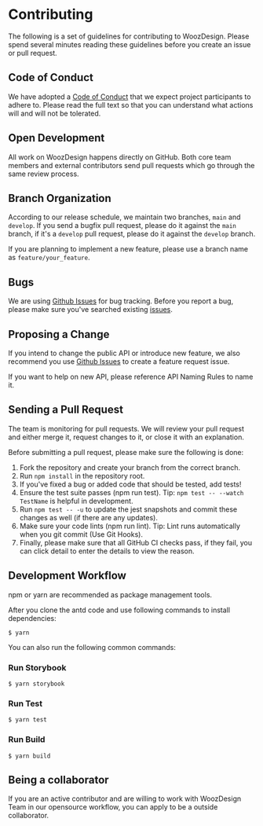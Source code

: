 # Contributing

The following is a set of guidelines for contributing to WoozDesign. Please spend several minutes reading these guidelines before you create an issue or pull request.

## Code of Conduct

We have adopted a [Code of Conduct](./COC.md) that we expect project participants to adhere to. Please read the full text so that you can understand what actions will and will not be tolerated.

## Open Development

All work on WoozDesign happens directly on GitHub. Both core team members and external contributors send pull requests which go through the same review process.

## Branch Organization

According to our release schedule, we maintain two branches, `main` and `develop`. If you send a bugfix pull request, please do it against the `main` branch, if it's a `develop` pull request, please do it against the `develop` branch.

If you are planning to implement a new feature, please use a branch name as `feature/your_feature`.

## Bugs

We are using [Github Issues](https://github.com/woozlabs/woozdesign-ui/issues) for bug tracking.
Before you report a bug, please make sure you've searched existing [issues](https://github.com/woozlabs/woozdesign-ui/issues).

## Proposing a Change

If you intend to change the public API or introduce new feature, we also recommend you use [Github Issues](https://github.com/woozlabs/woozdesign-ui/issues) to create a feature request issue.

If you want to help on new API, please reference API Naming Rules to name it.

## Sending a Pull Request

The team is monitoring for pull requests. We will review your pull request and either merge it, request changes to it, or close it with an explanation.

Before submitting a pull request, please make sure the following is done:

1. Fork the repository and create your branch from the correct branch.
2. Run `npm install` in the repository root.
3. If you've fixed a bug or added code that should be tested, add tests!
4. Ensure the test suite passes (npm run test). Tip: `npm test -- --watch TestName` is helpful in development.
5. Run `npm test -- -u` to update the jest snapshots and commit these changes as well (if there are any updates).
6. Make sure your code lints (npm run lint). Tip: Lint runs automatically when you git commit (Use Git Hooks).
7. Finally, please make sure that all GitHub CI checks pass, if they fail, you can click detail to enter the details to view the reason.

## Development Workflow

npm or yarn are recommended as package management tools.

After you clone the antd code and use following commands to install dependencies:

```
$ yarn
```

You can also run the following common commands:

### Run Storybook

```
$ yarn storybook
```

### Run Test

```
$ yarn test
```

### Run Build

```
$ yarn build
```

## Being a collaborator

If you are an active contributor and are willing to work with WoozDesign Team in our opensource workflow, you can apply to be a outside collaborator.
